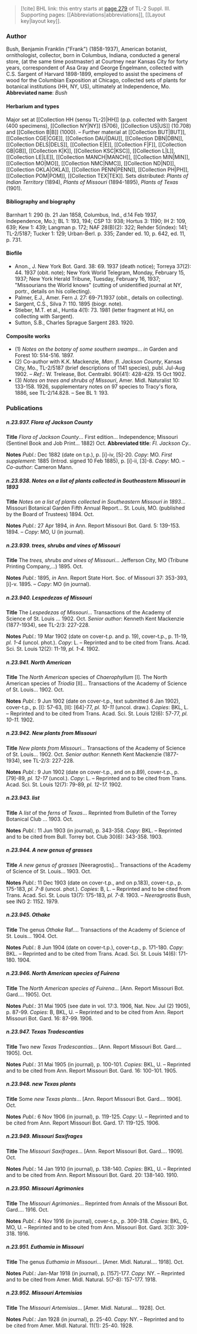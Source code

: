 > [!cite] BHL link: this entry starts at [page 279](https://www.biodiversitylibrary.org/page/33266586) of TL-2 Suppl. III.
> Supporting pages: [[Abbreviations|abbreviations]], [[Layout key|layout key]].

### Author

Bush, Benjamin Franklin ("Frank") (1858-1937), American botanist, ornithologist, collector, born in Columbus, Indiana, conducted a general store, (at the same time postmaster) at Courtney near Kansas City for forty years, correspondent of Asa Gray and George Engelmann, collected with C.S. Sargent of Harvard 1898-1899, employed to assist the specimens of wood for the Columbian Exposition at Chicago, collected sets of plants for botanical institutions (HH, NY, US), ultimately at Independence, Mo. 
**Abbreviated name**: *Bush*

#### Herbarium and types

Major set at [[Collection HH (sensu TL-2)|HH]] (p.p. collected with Sargent (400 specimens), [[Collection NY|NY]] (5706), [[Collection US|US]] (10.708) and [[Collection B|B]] (1000). – Further material at [[Collection BUT|BUT]], [[Collection CGE|CGE]], [[Collection DAU|DAU]], [[Collection DBN|DBN]], [[Collection DELS|DELS]], [[Collection E|E]], [[Collection F|F]], [[Collection GB|GB]], [[Collection K|K]], [[Collection KSC|KSC]], [[Collection L|L]], [[Collection LE|LE]], [[Collection MANCH|MANCH]], [[Collection MIN|MIN]], [[Collection MO|MO]], [[Collection NMC|NMC]], [[Collection ND|ND]], [[Collection OKLA|OKLA]], [[Collection PENN|PENN]], [[Collection PH|PH]], [[Collection POM|POM]], [[Collection TEX|TEX]].
Sets distributed: *Plants of Indian Territory* (1894), *Plants of Missouri* (1894-1895), *Plants of Texas* (1901).

#### Bibliography and biography

Barnhart 1: 290 (b. 21 Jan 1858, Columbus, Ind., d.14 Feb 1937, Independence, Mo.); BL 1: 193, 194; CSP 13: 938; Hortus 3: 1190; IH 2: 109, 639; Kew 1: 439; Langman p. 172; NAF 28(B)(2): 322; Rehder 5(index): 141; TL-2/5187; Tucker 1: 129; Urban-Berl. p. 335; Zander ed. 10, p. 642, ed. 11, p. 731.

#### Biofile

- Anon., J. New York Bot. Gard. 38: 69. 1937 (death notice); Torreya 37(2): 44. 1937 (obit. note); New York World Telegram, Monday, February 15, 1937; New York Herald Tribune, Tuesday, February 16, 1937; "Missourians the World knows" (cutting of unidentified journal at NY, portr., details on his collecting).
- Palmer, E.J., Amer. Fern J. 27: 69-71.1937 (obit., details on collecting).
- Sargent, C.S., Silva 7: 110. 1895 (biogr. note).
- Stieber, M.T. et al., Huntia 4(1): 73. 1981 (letter fragment at HU, on collecting with Sargent).
- Sutton, S.B., Charles Sprague Sargent 283. 1920.

#### Composite works

- (1) *Notes on the botany of some southern swamps*... *in* Garden and Forest 10: 514-516. 1897.
- (2) Co-author with K.K. Mackenzie, *Man. fl. Jackson County*, Kansas City, Mo., TL-2/5187 (brief descriptions of 1141 species), publ. Jul-Aug 1902. – *Ref*.: W. Trelease, Bot. Centralbl. 90(41): 428-429. 15 Oct 1902.
- (3) *Notes on trees and shrubs of Missouri*, Amer. Midl. Naturalist 10: 133-158. 1926, supplementary notes on 97 species to Tracy's flora, 1886, see TL-2/14.828. – See BL 1: 193.

### Publications

##### n.23.937. Flora of Jackson County

**Title**
*Flora of Jackson County*... First edition... Independence; Missouri (Sentinel Book and Job Print... 1882) Oct.
**Abbreviated title**: *Fl. Jackson Cy..*

**Notes**
*Publ*.: Dec 1882 (date on t.p.), p. \[i\]-iv, \[5\]-20. *Copy*: MO.
*First supplement*: 1885 (Introd. signed 10 Feb 1885), p. \[i\]-ii, \[3\]-8. *Copy*: MO. – *Co-author*: Cameron Mann.

##### n.23.938. Notes on a list of plants collected in Southeastern Missouri in 1893

**Title**
*Notes on a list of plants collected in Southeastern Missouri in 1893*... Missouri Botanical Garden Fifth Annual Report... St. Louis, MO. (published by the Board of Trustees) 1894. Oct.

**Notes**
*Publ*.: 27 Apr 1894, *in* Ann. Report Missouri Bot. Gard. 5: 139-153. 1894. – *Copy*: MO, U (in journal).

##### n.23.939. trees, shrubs and vines of Missouri

**Title**
The *trees, shrubs and vines of Missouri*... Jefferson City, MO (Tribune Printing Company,...) 1895. Oct.

**Notes**
*Publ*.: 1895, *in* Ann. Report State Hort. Soc. of Missouri 37: 353-393, \[i\]-v. 1895. – *Copy*: MO (in journal).

##### n.23.940. Lespedezas of Missouri

**Title**
The *Lespedezas of Missouri*... Transactions of the Academy of Science of St. Louis ... 1902. Oct.
*Senior author*: Kenneth Kent Mackenzie (1877-1934), see TL-2/3: 227-228.

**Notes**
*Publ*.: 19 Mar 1902 (date on cover-t.p. and p. 19), cover-t.p., p. 11-19, *pl. 1-4* (uncol. phot.).
*Copy*: L. – Reprinted and to be cited from Trans. Acad. Sci. St. Louis 12(2): 11-19, *pl. 1-4.* 1902.

##### n.23.941. North American

**Title**
The *North American* species of *Chaerophyllum* \[I\]. The North American species of *Triodia* \[II\]... Transactions of the Academy of Science of St. Louis... 1902. Oct.

**Notes**
*Publ*.: 9 Jun 1902 (date on cover-t.p., text submitted 6 Jan 1902), cover-t.p., p. \[I\]: 57-63, \[II\]: \[64\]-77, *pl. 10-11* (uncol. draw.). *Copies*: BKL, L. – Reprinted and to be cited from Trans. Acad. Sci. St. Louis 12(6): 57-77, *pl. 10-11.* 1902.

##### n.23.942. New plants from Missouri

**Title**
*New plants from Missouri*... Transactions of the Academy of Science of St. Louis... 1902. Oct.
*Senior author*: Kenneth Kent Mackenzie (1877-1934), see TL-2/3: 227-228.

**Notes**
*Publ*.: 9 Jun 1902 (date on cover-t.p., and on p.89), cover-t.p., p. \[79\]-89, *pl. 12-17* (uncol.).
*Copy*: L. – Reprinted and to be cited from Trans. Acad. Sci. St. Louis 12(7): 79-89, *pl. 12-17.* 1902.

##### n.23.943. list

**Title**
A *list* of the *ferns* of *Texas*... Reprinted from Bulletin of the Torrey Botanical Club ... 1903. Oct.

**Notes**
*Publ*.: 11 Jun 1903 (in journal), p. 343-358. *Copy*: BKL. – Reprinted and to be cited from Bull. Torrey bot. Club 30(6): 343-358. 1903.

##### n.23.944. A new genus of grasses

**Title**
*A new genus of grasses* \[Neeragrostis\]... Transactions of the Academy of Science of St. Louis... 1903. Oct.

**Notes**
*Publ*.: 11 Dec 1903 (date on cover-t.p., and on p.183), cover-t.p., p. 175-183, *pl. 7-8* (uncol. phot.). *Copies*: B, L. – Reprinted and to be cited from Trans. Acad. Sci. St. Louis 13(7): 175-183, *pl. 7-8.* 1903. – *Neeragrostis* Bush, see ING 2: 1152. 1979.

##### n.23.945. Othake

**Title**
The genus *Othake* Raf.... Transactions of the Academy of Science of St. Louis... 1904. Oct.

**Notes**
*Publ*.: 8 Jun 1904 (date on cover-t.p.), cover-t.p., p. 171-180. *Copy*: BKL. – Reprinted and to be cited from Trans. Acad. Sci. St. Louis 14(6): 171-180. 1904.

##### n.23.946. North American species of Fuirena

**Title**
The *North American species of Fuirena*... \[Ann. Report Missouri Bot. Gard.... 1905\]. Oct.

**Notes**
*Publ*.: 31 Mai 1905 (see date in vol. 17:3. 1906, Nat. Nov. Jul (2) 1905), p. 87-99. *Copies*: B, BKL, U. – Reprinted and to be cited from Ann. Report Missouri Bot. Gard. 16: 87-99. 1906.

##### n.23.947. Texas Tradescantias

**Title**
Two new *Texas Tradescantias*... \[Ann. Report Missouri Bot. Gard.... 1905\]. Oct.

**Notes**
*Publ*.: 31 Mai 1905 (in journal), p. 100-101. *Copies*: BKL, U. – Reprinted and to be cited from Ann. Report Missouri Bot. Gard. 16: 100-101. 1905.

##### n.23.948. new Texas plants

**Title**
Some *new Texas plants*... \[Ann. Report Missouri Bot. Gard.... 1906\]. Oct.

**Notes**
*Publ*.: 6 Nov 1906 (in journal), p. 119-125. *Copy*: U. – Reprinted and to be cited from Ann. Report Missouri Bot. Gard. 17: 119-125. 1906.

##### n.23.949. Missouri Saxifrages

**Title**
The *Missouri Saxifrages*... \[Ann. Report Missouri Bot. Gard.... 1909\]. Oct.

**Notes**
*Publ*.: 14 Jan 1910 (in journal), p. 138-140. *Copies*: BKL, U. – Reprinted and to be cited from Ann. Report Missouri Bot. Gard. 20: 138-140. 1910.

##### n.23.950. Missouri Agrimonies

**Title**
The *Missouri Agrimonies*... Reprinted from Annals of the Missouri Bot. Gard.... 1916. Oct.

**Notes**
*Publ*.: 4 Nov 1916 (in journal), cover-t.p., p. 309-318. *Copies*: BKL, G, MO, U. – Reprinted and to be cited from Ann. Missouri Bot. Gard. 3(3): 309-318. 1916.

##### n.23.951. Euthamia in Missouri

**Title**
The genus *Euthamia in Missouri*... \[Amer. Midl. Natural.... 1918\]. Oct.

**Notes**
*Publ*.: Jan-Mar 1918 (in journal), p. \[157\]-177. *Copy*: NY. – Reprinted and to be cited from Amer. Midl. Natural. 5(7-8): 157-177. 1918.

##### n.23.952. Missouri Artemisias

**Title**
The *Missouri Artemisias*... \[Amer. Midl. Natural.... 1928\]. Oct.

**Notes**
*Publ*.: Jan 1928 (in journal), p. 25-40. *Copy*: NY. – Reprinted and to be cited from Amer. Midl. Natural. 11(1): 25-40. 1928.

